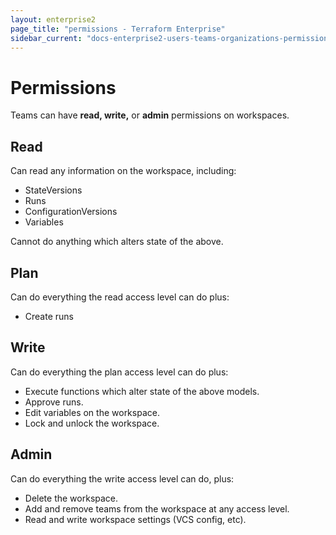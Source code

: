 ```yaml
---
layout: enterprise2
page_title: "permissions - Terraform Enterprise"
sidebar_current: "docs-enterprise2-users-teams-organizations-permissions"
---
```


# Permissions

Teams can have **read, write,** or **admin** permissions on workspaces.

## Read

Can read any information on the workspace, including:

- StateVersions
- Runs
- ConfigurationVersions
- Variables

Cannot do anything which alters state of the above.

## Plan

Can do everything the read access level can do plus:

- Create runs

## Write

Can do everything the plan access level can do plus:

- Execute functions which alter state of the above models.
- Approve runs.
- Edit variables on the workspace.
- Lock and unlock the workspace.

## Admin

Can do everything the write access level can do, plus:

- Delete the workspace.
- Add and remove teams from the workspace at any access level.
- Read and write workspace settings (VCS config, etc).
